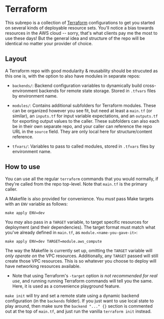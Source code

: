 Terraform
=========

This subrepo is a collection of [Terraform](https://terraform.io) configurations
to get you started on several kinds of deployable resource sets. You'll notice a
bias towards resources in the AWS cloud -- sorry, that's what clients pay me the
most to use these days! But the general idea and structure of the repo will be
identical no matter your provider of choice.

Layout
------

A Terraform repo with good modularity & reusability should be strucuted as this
one is, with the option to also have modules in separate repos:

- `backends/`: Backend configuration variables to dynamically build
  cross-environment backends for remote state storage. Stored in `.tfvars` files
  by environment name.

- `modules/`: Contains additional subfolders for Terraform modules. These can be
  organized however you see fit, but need at least a `main.tf` (or similar), an
  `inputs.tf` for input variable expectations, and an `outputs.tf` for exporting
  output values to the caller. These subfolders can also each be in their own
  separate repo, and your caller can reference the repo URL in the `source`
  field. They are only local here for structure/content reference.

- `tfvars/`: Variables to pass to called modules, stored in `.tfvars` files by
  environment name.

How to use
----------

You can use all the regular `terraform` commands that you would normally, if
they're called from the repo top-level. Note that `main.tf` is the primary
caller.

A Makefile is also provided for convenience. You *must* pass Make targets with
an `ENV` variable as follows:

    make apply ENV=dev

You *may* also pass in a `TARGET` variable, to target specific resources for
deployment (and their dependencies). The target format must match what you've
already defined in `main.tf`, as `module.<name-you-gave-it>`:

    make apply ENV=dev TARGET=module.aws_compute

The way the Makefile is currently set up, omitting the `TARGET` variable will
*only operate on* the VPC resources. Additionally, any `TARGET` passed will
still create those VPC resources. This is so whatever you choose to deploy will
have networking resources available.

- Note that using Terraform's `-target` option *is not recommended for real
  use*, and running running Terraform commands will tell you the same. Here, it
  is used as a convenience playground feature.

`make init` will try and set a remote state using a dynamic backend
configuration (in the `backends` folder). If you just want to use local state to
play around, then make sure the `backend "..." {}` section is commented out at
the top of `main.tf`, and just run the vanilla `terraform init` instead.
